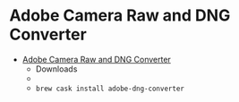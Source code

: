 # Adobe Camera Raw and DNG Converter
- [Adobe Camera Raw and DNG Converter](https://supportdownloads.adobe.com/product.jsp?product=106&platform=Macintosh)
  -  Downloads
  - 
  - `brew cask install adobe-dng-converter`
